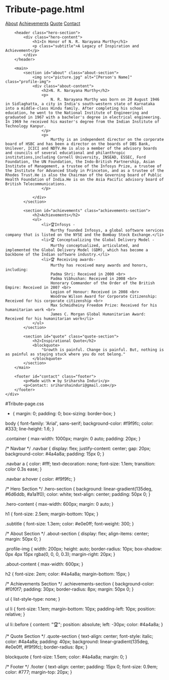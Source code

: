 # Tribute-page.html

<!DOCTYPE html>
<html lang="en">
<head>
    <meta charset="UTF-8">
    <meta name="viewport" content="width=device-width, initial-scale=1.0">
    <title>Tribute to [Person's Name]</title>
    <link rel="stylesheet" href="styles.css">
</head>
<body>
    <div class="container">
        <nav class="navbar">
            <a href="#about">About</a>
            <a href="#achievements">Achievements</a>
            <a href="#quote">Quote</a>
            <a href="#contact">Contact</a>
        </nav>

        <header class="hero-section">
            <div class="hero-content">
                <h1>In Honor of N. R. Narayana Murthy</h1>
                <p class="subtitle">A Legacy of Inspiration and Achievement</p>
            </div>
        </header>

        <main>
            <section id="about" class="about-section">
                <img src="picture.jpg" alt="[Person's Name]" class="profile-img">
                <div class="about-content">
                    <h2>N. R. Narayana Murthy</h2>
                    <p>
                        N. R. Narayana Murthy was born on 20 August 1946 in Sidlaghatta, a city in India's south-western state of Karnataka into a middle-class Hindu family. After completing his school education, he went to the National Institute of Engineering and graduated in 1967 with a bachelor's degree in electrical engineering. In 1969 he received his master's degree from the Indian Institute of Technology Kanpur.
                    </p>
                    <p>
                        Murthy is an independent director on the corporate board of HSBC and has been a director on the boards of DBS Bank, Unilever, ICICI and NDTV.He is also a member of the advisory boards and councils of several educational and philanthropic institutions,including Cornell University, INSEAD, ESSEC, Ford Foundation, the UN Foundation, the Indo-British Partnership, Asian Institute of Management, a trustee of the Infosys Prize, a trustee of the Institute for Advanced Study in Princeton, and as a trustee of the Rhodes Trust.He is also the Chairman of the Governing board of Public Health Foundation of India.He is on the Asia Pacific advisory board of British Telecommunications.
                    </p>

                </div>
            </section>

            <section id="achievements" class="achievements-section">
                <h2>Achievements</h2>
                <ul>
                    <li>🏆Infosys - 
                        Murthy founded Infosys, a global software services company that is listed on the NYSE and the Bombay Stock Exchange.</li>
                    <li>🏆 Conceptualizing the Global Delivery Model - 
                        Murthy conceptualized, articulated, and implemented the Global Delivery Model (GDM), which has become a backbone of the Indian software industry.</li>
                    <li>🏆 Receiving awards-
                        Murthy has received many awards and honors, including:
                        Padma Shri: Received in 2000 <br>
                        Padma Vibhushan: Received in 2008 <br>
                        Honorary Commander of the Order of the British Empire: Received in 2007 <br>
                        Legion of Honour: Received in 2008 <br>
                        Woodrow Wilson Award for Corporate Citizenship: Received for his corporate citizenship <br>
                        Max Schmidheiny Freedom Prize: Received for his humanitarian work <br>
                        James C. Morgan Global Humanitarian Award: Received for his humanitarian work</li>
                </ul>
            </section>

            <section id="quote" class="quote-section">
                <h2>Inspirational Quote</h2>
                <blockquote>
                    "Growth is painful. Change is painful. But, nothing is as painful as staying stuck where you do not belong."
                </blockquote>
            </section>
        </main>

        <footer id="contact" class="footer">
            <p>Made with ❤️ by Sriharsha Induri</p>
            <p>Contact: sriharshainduri@gmail.com</p>
        </footer>
    </div>
</body>
</html>

#Tribute-page.css

* {
    margin: 0;
    padding: 0;
    box-sizing: border-box;
}

body {
    font-family: 'Arial', sans-serif;
    background-color: #f9f9fc;
    color: #333;
    line-height: 1.6;
}

.container {
    max-width: 1000px;
    margin: 0 auto;
    padding: 20px;
}

/* Navbar */
.navbar {
    display: flex;
    justify-content: center;
    gap: 20px;
    background-color: #4a4a8a;
    padding: 15px 0;
}

.navbar a {
    color: #fff;
    text-decoration: none;
    font-size: 1.1em;
    transition: color 0.3s ease;
}

.navbar a:hover {
    color: #f9f9fc;
}

/* Hero Section */
.hero-section {
    background: linear-gradient(135deg, #6d6ddb, #a1a1f0);
    color: white;
    text-align: center;
    padding: 50px 0;
}

.hero-content {
    max-width: 600px;
    margin: 0 auto;
}

h1 {
    font-size: 2.5em;
    margin-bottom: 10px;
}

.subtitle {
    font-size: 1.3em;
    color: #e0e0ff;
    font-weight: 300;
}

/* About Section */
.about-section {
    display: flex;
    align-items: center;
    margin: 50px 0;
}

.profile-img {
    width: 200px;
    height: auto;
    border-radius: 10px;
    box-shadow: 0px 4px 15px rgba(0, 0, 0, 0.3);
    margin-right: 20px;
}

.about-content {
    max-width: 600px;
}

h2 {
    font-size: 2em;
    color: #4a4a8a;
    margin-bottom: 15px;
}

/* Achievements Section */
.achievements-section {
    background-color: #f0f0f7;
    padding: 30px;
    border-radius: 8px;
    margin: 50px 0;
}

ul {
    list-style-type: none;
}

ul li {
    font-size: 1.1em;
    margin-bottom: 10px;
    padding-left: 10px;
    position: relative;
}

ul li::before {
    content: "🏆";
    position: absolute;
    left: -30px;
    color: #4a4a8a;
}

/* Quote Section */
.quote-section {
    text-align: center;
    font-style: italic;
    color: #4a4a8a;
    padding: 40px;
    background: linear-gradient(135deg, #e0e0ff, #f9f9fc);
    border-radius: 8px;
}

blockquote {
    font-size: 1.5em;
    color: #4a4a8a;
    margin: 0;
}

/* Footer */
.footer {
    text-align: center;
    padding: 15px 0;
    font-size: 0.9em;
    color: #777;
    margin-top: 20px;
}
